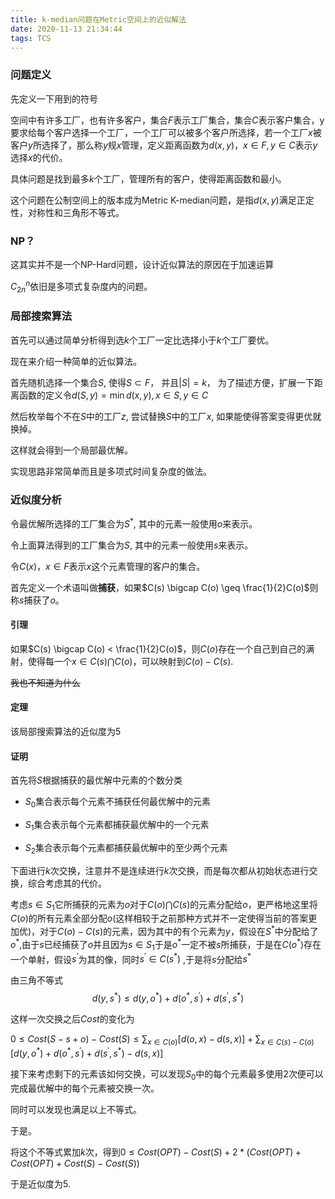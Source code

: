 ```yaml
---
title: k-median问题在Metric空间上的近似解法
date: 2020-11-13 21:34:44
tags: TCS
---
```


### 问题定义

先定义一下用到的符号

空间中有许多工厂，也有许多客户，集合$F$表示工厂集合，集合$C$表示客户集合，y要求给每个客户选择一个工厂，一个工厂可以被多个客户所选择，若一个工厂$x$被客户$y$所选择了，那么称$y$规$x$管理，定义距离函数为$d(x,y)，x \in F, y\in C$表示$y$选择$x$的代价。

具体问题是找到最多$k$个工厂，管理所有的客户，使得距离函数和最小。

这个问题在公制空间上的版本成为Metric K-median问题，是指$d(x,y)$满足正定性，对称性和三角形不等式。

### NP？

这其实并不是一个NP-Hard问题，设计近似算法的原因在于加速运算

$C_{2n}^{n}$依旧是多项式复杂度内的问题。

### 局部搜索算法

首先可以通过简单分析得到选$k$个工厂一定比选择小于$k$个工厂要优。

现在来介绍一种简单的近似算法。

首先随机选择一个集合$S$, 使得$S \subset F$， 并且$|S| = k$， 为了描述方便，扩展一下距离函数的定义令$d(S,y) = \min{d(x,y)},x\in S, y\in C$

然后枚举每个不在$S$中的工厂$z$, 尝试替换$S$中的工厂$x$, 如果能使得答案变得更优就换掉。

这样就会得到一个局部最优解。

实现思路非常简单而且是多项式时间复杂度的做法。

###  近似度分析

令最优解所选择的工厂集合为$S^{*}$, 其中的元素一般使用$o$来表示。

令上面算法得到的工厂集合为$S$, 其中的元素一般使用$s$来表示。

令$C(x)，x\in F$表示$x$这个元素管理的客户的集合。

首先定义一个术语叫做**捕获**，如果$C(s) \bigcap C(o) \geq \frac{1}{2}C(o)$则称$s$捕获了$o$。

#### 引理 

如果$C(s) \bigcap C(o) < \frac{1}{2}C(o)$，则$C(o)$存在一个自己到自己的满射，使得每一个$x \in C(s)\bigcap C(o)$，可以映射到$C(o) - C(s)$.

~~我也不知道为什么~~

#### 定理

该局部搜索算法的近似度为5

#### 证明

首先将$S$根据捕获的最优解中元素的个数分类

* $S_{0}$集合表示每个元素不捕获任何最优解中的元素

* $S_{1}$集合表示每个元素都捕获最优解中的一个元素

* $S_{2}$集合表示每个元素都捕获最优解中的至少两个元素

下面进行$k$次交换，注意并不是连续进行$k$次交换，而是每次都从初始状态进行交换，综合考虑其的代价。

考虑$s \in S_{1}$它所捕获的元素为$o$对于$C(o) \bigcap C(s)$的元素分配给$o$，更严格地这里将$C(o)$的所有元素全部分配$o$(这样相较于之前那种方式并不一定使得当前的答案更加优)，对于$C(o)-C(s)$的元素，因为其中的有个元素为$y$，假设在$S^{*}$中分配给了$o^{*}$,由于$s$已经捕获了$o$并且因为$s \in S_{1}$于是$o^{*}$一定不被$s$所捕获，于是在$C(o^{*})$存在一个单射，假设$s^{‘}$为其的像，同时$s^{’} \in C(s^{*})$ ,于是将$s$分配给$s^{*}$

由三角不等式$$d(y, s^{*}) \leq d(y,o^{*})+d(o^{*},s^{'}) + d(s^{'}, s^{*})$$

这样一次交换之后$Cost$的变化为

$0 \leq Cost(S-s+o) - Cost(S) \leq \sum_{x \in C(o)} [d(o,x) - d(s,x)] + \sum_{x \in C(s) - C(o)}[d(y,o^{*})+d(o^{*},s^{'}) + d(s^{'}, s^{*}) - d(s, x)]$

接下来考虑剩下的元素该如何交换，可以发现$S_{0}$中的每个元素最多使用$2$次便可以完成最优解中的每个元素被交换一次。

同时可以发现也满足以上不等式。

于是。

将这个不等式累加$k$次，得到$0 \leq Cost(OPT) - Cost(S) + 2*(Cost(OPT) + Cost(OPT) + Cost(S) - Cost(S))$

于是近似度为$5$.
